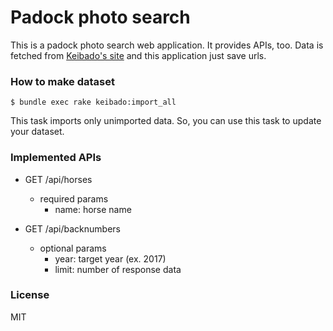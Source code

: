 # Padock photo search

This is a padock photo search web application.
It provides APIs, too. Data is fetched from [Keibado's site](http://www.keibado.ne.jp/keibabook/itw/index.html) and this application just save urls.

### How to make dataset

```
$ bundle exec rake keibado:import_all
```

This task imports only unimported data.
So, you can use this task to update your dataset.

### Implemented APIs

- GET /api/horses
	- required params
      - name: horse name

- GET /api/backnumbers
  - optional params
      - year: target year (ex. 2017)
      - limit: number of response data

### License

MIT
